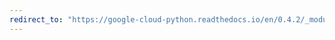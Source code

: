 ```yaml
---
redirect_to: "https://google-cloud-python.readthedocs.io/en/0.4.2/_modules/gcloud/storage/acl.html"
---
```


